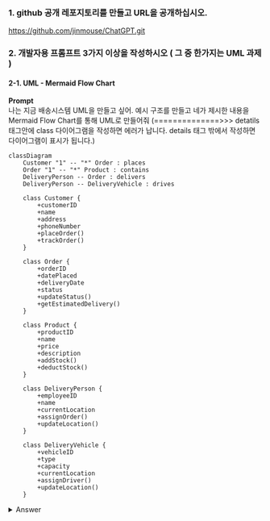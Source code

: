 
### 1. github 공개 레포지토리를 만들고 URL을 공개하십시오.
https://github.com/jinmouse/ChatGPT.git
<br>

### 2. 개발자용 프롬프트 3가지 이상을 작성하시오 ( 그 중 한가지는 UML 과제 )
#### 2-1. UML - Mermaid Flow Chart
**Prompt**  
나는 지금 배송시스템 UML을 만들고 싶어. 예시 구조를 만들고 네가 제시한 내용을 Mermaid Flow Chart를 통해 UML로 만들어줘
(==============>>> detatils 태그안에 class 다이어그램을 작성하면 에러가 납니다. details 태그 밖에서 작성하면 다이어그램이 표시가 됩니다.)
```mermaid
classDiagram
    Customer "1" -- "*" Order : places
    Order "1" -- "*" Product : contains
    DeliveryPerson -- Order : delivers
    DeliveryPerson -- DeliveryVehicle : drives

    class Customer {
        +customerID
        +name
        +address
        +phoneNumber
        +placeOrder()
        +trackOrder()
    }

    class Order {
        +orderID
        +datePlaced
        +deliveryDate
        +status
        +updateStatus()
        +getEstimatedDelivery()
    }

    class Product {
        +productID
        +name
        +price
        +description
        +addStock()
        +deductStock()
    }

    class DeliveryPerson {
        +employeeID
        +name
        +currentLocation
        +assignOrder()
        +updateLocation()
    }

    class DeliveryVehicle {
        +vehicleID
        +type
        +capacity
        +currentLocation
        +assignDriver()
        +updateLocation()
    }

```
<details>
<summary>Answer</summary>

먼저, 간단한 배송 시스템의 UML을 설계해볼게요. 여기에는 주요한 클래스와 그들 간의 관계를 포함하겠습니다. 다음은 예시 구조입니다:

1. **Customer**:
    - Attributes: `customerID`, `name`, `address`, `phoneNumber`
    - Operations: `placeOrder()`, `trackOrder()`

2. **Order**:
    - Attributes: `orderID`, `datePlaced`, `deliveryDate`, `status`
    - Operations: `updateStatus()`, `getEstimatedDelivery()`

3. **Product**:
    - Attributes: `productID`, `name`, `price`, `description`
    - Operations: `addStock()`, `deductStock()`

4. **DeliveryPerson**:
    - Attributes: `employeeID`, `name`, `currentLocation`
    - Operations: `assignOrder()`, `updateLocation()`

5. **DeliveryVehicle**:
    - Attributes: `vehicleID`, `type`, `capacity`, `currentLocation`
    - Operations: `assignDriver()`, `updateLocation()`

**관계**:
- `Customer`는 여러 개의 `Order`를 가질 수 있습니다.
- 각 `Order`는 여러 개의 `Product`를 가질 수 있습니다.
- `Order`는 하나의 `DeliveryPerson`에 할당될 수 있습니다.
- `DeliveryPerson`은 하나의 `DeliveryVehicle`를 운전할 수 있습니다.

이제 이 구조를 Mermaid flowchart를 통해 표현해봅니다:

```
classDiagram
    Customer "1" -- "*" Order : places
    Order "1" -- "*" Product : contains
    DeliveryPerson -- Order : delivers
    DeliveryPerson -- DeliveryVehicle : drives

    class Customer {
        +customerID
        +name
        +address
        +phoneNumber
        +placeOrder()
        +trackOrder()
    }

    class Order {
        +orderID
        +datePlaced
        +deliveryDate
        +status
        +updateStatus()
        +getEstimatedDelivery()
    }

    class Product {
        +productID
        +name
        +price
        +description
        +addStock()
        +deductStock()
    }

    class DeliveryPerson {
        +employeeID
        +name
        +currentLocation
        +assignOrder()
        +updateLocation()
    }

    class DeliveryVehicle {
        +vehicleID
        +type
        +capacity
        +currentLocation
        +assignDriver()
        +updateLocation()
    }
```

이 플로우 차트를 Mermaid가 지원하는 도구나 플러그인에 입력하면 시각적인 UML 다이어그램이 생성됩니다. 필요에 따라 수정하거나 확장할 수 있습니다.

</details>

